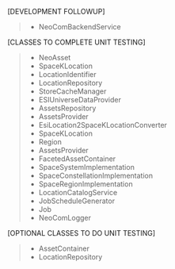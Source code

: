 [DEVELOPMENT FOLLOWUP]
>* NeoComBackendService
>
[CLASSES TO COMPLETE UNIT TESTING]

>* NeoAsset
>* SpaceKLocation
>* LocationIdentifier
>* LocationRepository
>* StoreCacheManager
>* ESIUniverseDataProvider
>* AssetsRepository
>* AssetsProvider
>* EsiLocation2SpaceKLocationConverter
>* SpaceKLocation
>* Region
>* AssetsProvider
>* FacetedAssetContainer
>* SpaceSystemImplementation
>* SpaceConstellationImplementation
>* SpaceRegionImplementation
>* LocationCatalogService
>* JobScheduleGenerator
>* Job
>* NeoComLogger

[OPTIONAL CLASSES TO DO UNIT TESTING]
>* AssetContainer
>* LocationRepository
